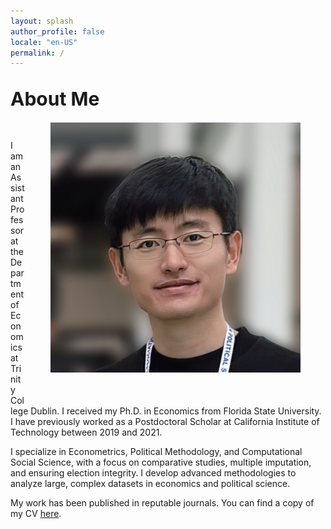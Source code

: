 ```yaml
---
layout: splash 
author_profile: false
locale: "en-US"
permalink: /
---
```



<br>
<span style="font-size: 30px; font-weight: bold;">About Me</span>
<br>

<div style="float: right; margin-top: 20px; margin-right: 40px; margin-bottom: 40px; margin-left: 40px;">
    <img src="assets/images/avatar.JPG" width="400px" style="display: block;">
</div>
<!-- <img src="assets/images/avatar.JPG" width="400px" class='center' align="right" />  -->
<br>
<br>

I am an Assistant Professor at the Department of Economics at Trinity College Dublin. I received my Ph.D. in Economics from Florida State University. I have previously worked as a Postdoctoral Scholar at California Institute of Technology between 2019 and 2021.

I specialize in Econometrics, Political Methodology, and Computational Social Science, with a focus on comparative studies, multiple imputation, and ensuring election integrity. I develop advanced methodologies to analyze large, complex datasets in economics and political science.

My work has been published in reputable journals. You can find a copy of my CV [here](/assets/files/cv.pdf).